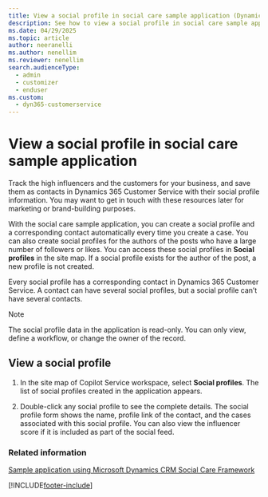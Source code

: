 ```yaml
---
title: View a social profile in social care sample application (Dynamics 365 Customer Service)
description: See how to view a social profile in social care sample application in Dynamics 365 Customer Service
ms.date: 04/29/2025
ms.topic: article
author: neeranelli
ms.author: nenellim
ms.reviewer: nenellim
search.audienceType: 
  - admin
  - customizer
  - enduser
ms.custom: 
  - dyn365-customerservice
---
```


# View a social profile in social care sample application



Track the high influencers and the customers for your business, and save them as contacts in Dynamics 365 Customer Service with their social profile information. You may want to get in touch with these resources later for marketing or brand-building purposes.  
  
 With the social care sample application, you can create a social profile and a corresponding contact automatically every time you create a case. You can also create social profiles for the authors of the posts who have a large number of followers or likes. You can access these social profiles in **Social profiles** in the site map. If a social profile exists for the author of the post, a new profile is not created.  
  
 Every social profile has a corresponding contact in Dynamics 365 Customer Service. A contact can have several social profiles, but a social profile can’t have several contacts.  
  
> [!NOTE]
> The social profile data in the application is read-only. You can only view, define a workflow, or change the owner of the record.  
  
## View a social profile  
  
1. In the site map of Copilot Service workspace, select **Social profiles**. The list of social profiles created in the application appears.  
  
2. Double-click any social profile to see the complete details. The social profile form shows the name, profile link of the contact, and the cases associated with this social profile. You can also view the influencer score if it is included as part of the social feed.
  
 
### Related information

[Sample application using Microsoft Dynamics CRM Social Care Framework](/previous-versions/dynamicscrm-2013/developer-articles/dn744885(v=crm.6))


[!INCLUDE[footer-include](../../includes/footer-banner.md)]
